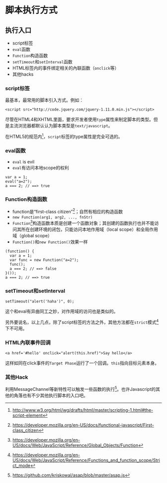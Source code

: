 # 脚本执行方式

## 执行入口

* script标签
* `eval`函数
* `Function`构造函数
* `setTimeout`和`setInterval`函数
* HTML标签内的事件绑定相关的內联函数（`onclick`等）
* 其他hacks


### script标签

最基本，最常用的脚本引入方式。例如：


    <script src="http://code.jquery.com/jquery-1.11.0.min.js"></script>

尽管在HTML4和XHTML里面，要求开发者使用`type`属性来制定脚本的类型。但是主流浏览器都默认认为脚本类型是`text/javascript`。

在HTML5的规范内[^1]，`script`标签的type属性是完全可选的。


### eval函数

* `eval` is evil
* `eval`有访问本地scope的权利

```
var a = 1;
eval("a=2");
a === 2; // ==> true
```

### Function构造函数

* function是“first-class citizen”[^2]；自然有相应的构造函数
* `new Function(arg1, arg2, ..., fnStr)`
* `Function`[^3]构造函数本质是创建一个函数对象；其创建的函数执行也并不能访问其所在创建环境的闭包，只能访问本地作用域（local scope）和全局作用域（global scope）
* `Function()`和`new Function()`效果一样

```
(function() {
  var a = 1;
  var func = new Function("a=2");
  func();
  a === 2; // ==> false
}());
a === 2; // ==> true

```

### setTimeout和setInterval

```
setTimeout("alert('haha')", 0);
```

这个和eval有异曲同工之妙，对作用域的访问也是类似的。

另外要说名，以上几点，除了script标签的方法之外，其他方法都在`strict`模式[^4]下不可用。

### HTML內联事件回调

```
<a href='#hello' onclick="alert(this.href)">Say hello</a>
```

这样如同在click事件的`Target Phase`运行了一个回调。`this`指向目标元素本身。

### 其他Hack

利用MessageChannel等新特性可以触发一些函数的执行[^5]。也许Javascript的其他的角落也有不少其他执行脚本的入口吧。


[^1]: http://www.w3.org/html/wg/drafts/html/master/scripting-1.html#the-script-element
[^2]: https://developer.mozilla.org/en-US/docs/functional-javascript/First-class_citizen
[^3]: https://developer.mozilla.org/en-US/docs/Web/JavaScript/Reference/Global_Objects/Function
[^4]: https://developer.mozilla.org/en-US/docs/Web/JavaScript/Reference/Functions_and_function_scope/Strict_mode
[^5]: https://github.com/kriskowal/asap/blob/master/asap.js
